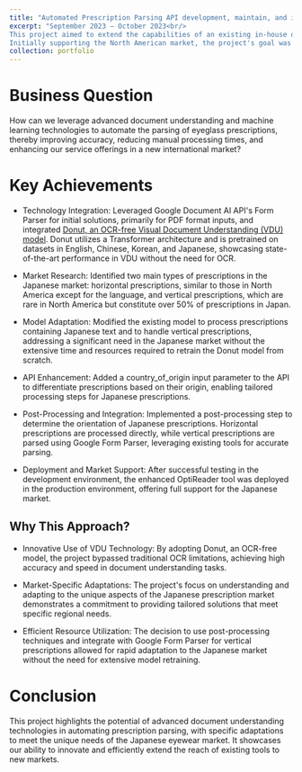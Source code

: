 ```yaml
---
title: "Automated Prescription Parsing API development, maintain, and improvement (for the Japanese Market)"
excerpt: "September 2023 – October 2023<br/>
This project aimed to extend the capabilities of an existing in-house developed tool, OptiReader, designed for the automatic parsing of eyeglass prescriptions. 
Initially supporting the North American market, the project's goal was to adapt the tool for the Japanese market, particularly for VR eyeglasses, by incorporating innovative document understanding technologies and custom solutions to handle unique prescription formats prevalent in Japan. <br/>"
collection: portfolio
---
```


Business Question
======
How can we leverage advanced document understanding and machine learning technologies to automate the parsing of eyeglass prescriptions, thereby improving accuracy, reducing manual processing times, and enhancing our service offerings in a new international market?

Key Achievements
======

* Technology Integration: Leveraged Google Document AI API's Form Parser for initial solutions, primarily for PDF format inputs, and integrated [Donut, an OCR-free Visual Document Understanding (VDU) model](https://arxiv.org/abs/2111.15664). Donut utilizes a Transformer architecture and is pretrained on datasets in English, Chinese, Korean, and Japanese, showcasing state-of-the-art performance in VDU without the need for OCR.

* Market Research: Identified two main types of prescriptions in the Japanese market: horizontal prescriptions, similar to those in North America except for the language, and vertical prescriptions, which are rare in North America but constitute over 50% of prescriptions in Japan.

* Model Adaptation: Modified the existing model to process prescriptions containing Japanese text and to handle vertical prescriptions, addressing a significant need in the Japanese market without the extensive time and resources required to retrain the Donut model from scratch.

* API Enhancement: Added a country_of_origin input parameter to the API to differentiate prescriptions based on their origin, enabling tailored processing steps for Japanese prescriptions.

* Post-Processing and Integration: Implemented a post-processing step to determine the orientation of Japanese prescriptions. Horizontal prescriptions are processed directly, while vertical prescriptions are parsed using Google Form Parser, leveraging existing tools for accurate parsing.

* Deployment and Market Support: After successful testing in the development environment, the enhanced OptiReader tool was deployed in the production environment, offering full support for the Japanese market.

Why This Approach?
------

* Innovative Use of VDU Technology: By adopting Donut, an OCR-free model, the project bypassed traditional OCR limitations, achieving high accuracy and speed in document understanding tasks.

* Market-Specific Adaptations: The project's focus on understanding and adapting to the unique aspects of the Japanese prescription market demonstrates a commitment to providing tailored solutions that meet specific regional needs.

* Efficient Resource Utilization: The decision to use post-processing techniques and integrate with Google Form Parser for vertical prescriptions allowed for rapid adaptation to the Japanese market without the need for extensive model retraining.

Conclusion
======

This project highlights the potential of advanced document understanding technologies in automating prescription parsing, with specific adaptations to meet the unique needs of the Japanese eyewear market. It showcases our ability to innovate and efficiently extend the reach of existing tools to new markets.
